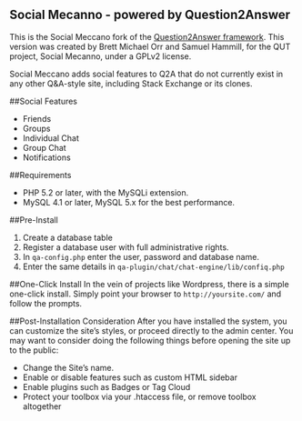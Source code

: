 Social Mecanno - powered by Question2Answer
-----------------------------

This is the Social Meccano fork of the [Question2Answer framework][Q2A].
This version was created by  Brett Michael Orr and Samuel Hammill, for the QUT project, Social Mecanno, under a GPLv2 license.

Social Meccano adds social features to Q2A that do not currently exist in any other Q&A-style site, including Stack Exchange or its clones.

##Social Features
* Friends
* Groups
* Individual Chat
* Group Chat
* Notifications

##Requirements
* PHP 5.2 or later, with the MySQLi extension.
* MySQL 4.1 or later, MySQL 5.x for the best performance.

##Pre-Install
1. Create a database table
2. Register a database user with full administrative rights. 
3. In `qa-config.php` enter the user, password and database name.
4. Enter the same details in `qa-plugin/chat/chat-engine/lib/confiq.php`

##One-Click Install
In the vein of projects like Wordpress, there is a simple one-click install.
Simply point your browser to `http://yoursite.com/` and follow the prompts.

##Post-Installation Consideration
After you have installed the system, you can customize the site’s styles, or proceed directly to the admin center. You may want to consider doing the following things before opening the site up to the public:

* Change the Site’s name.
* Enable or disable features such as custom HTML sidebar
* Enable plugins such as Badges or Tag Cloud
* Protect your toolbox via your .htaccess file, or remove toolbox altogether


[Q2A]: http://www.question2answer.org/
